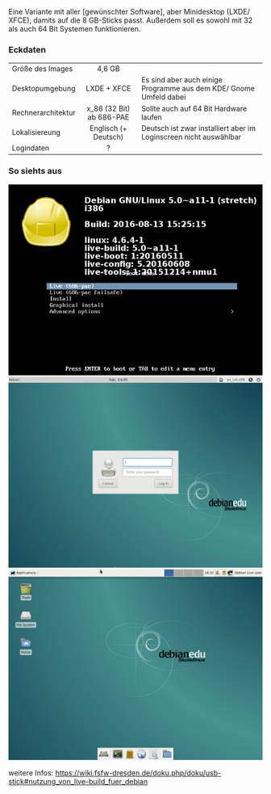 Eine Variante mit aller [gewünschter Software], aber Minidesktop (LXDE/ XFCE), damits auf die 8 GB-Sticks passt.
Außerdem soll es sowohl mit 32 als auch 64 Bit Systemen funktionieren.


### Eckdaten ###

|			|				|									|
|:----------------------|:-----------------------------:|:----------------------------------------------------------------------|
|Größe des Images	|4,6 GB				|									|
|Desktopumgebung	|LXDE + XFCE			|Es sind aber auch einige Programme aus dem KDE/ Gnome Umfeld dabei	|
|Rechnerarchitektur	|x_86 (32 Bit) ab 686-PAE	|Sollte auch auf 64 Bit Hardware laufen					|
|Lokalisiereung		|Englisch (+ Deutsch)		|Deutsch ist zwar installiert aber im Loginscreen nicht auswählbar	|
|Logindaten		| ?				|									|


### So siehts aus ###

![Bootscreen](Bootscreen.jpg) ![Loginscreen](Loginscreen.jpg) ![](Desktopansicht.jpg)


weitere Infos:
https://wiki.fsfw-dresden.de/doku.php/doku/usb-stick#nutzung_von_live-build_fuer_debian


